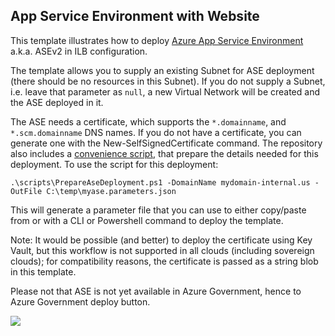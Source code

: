 App Service Environment with Website
------------------------------------

This template illustrates how to deploy [Azure App Service Environment](https://docs.microsoft.com/en-us/azure/app-service/environment/intro) a.k.a. ASEv2 in ILB configuration.

The template allows you to supply an existing Subnet for ASE deployment (there should be no resources in this Subnet). If you do not supply a Subnet, i.e. leave that parameter as `null`, a new Virtual Network will be created and the ASE deployed in it. 

The ASE needs a certificate, which supports the `*.domainname`, and `*.scm.domainname` DNS names. If you do not have a certificate, you can generate one with the New-SelfSignedCertificate command. The repository also includes a [convenience script](../PrepareAseDeployment.ps1), that prepare the details needed for this deployment. To use the script for this deployment:

```
.\scripts\PrepareAseDeployment.ps1 -DomainName mydomain-internal.us -OutFile C:\temp\myase.parameters.json
```

This will generate a parameter file that you can use to either copy/paste from or with a CLI or Powershell command to deploy the template. 

Note: It would be possible (and better) to deploy the certificate using Key Vault, but this workflow is not supported in all clouds (including sovereign clouds); for compatibility reasons, the certificate is passed as a string blob in this template.

Please not that ASE is not yet available in Azure Government, hence to Azure Government deploy button. 

<a href="https://transmogrify.azurewebsites.net/ase/azuredeploy.json" target="_blank">
    <img src="http://azuredeploy.net/deploybutton.png"/>
</a>

<!--
<a href="https://transmogrify.azurewebsites.net/ase/azuredeploy.json?environment=gov" target="_blank">
<img src="https://raw.githubusercontent.com/Azure/azure-quickstart-templates/master/1-CONTRIBUTION-GUIDE/images/deploytoazuregov.png"
</a>
-->
